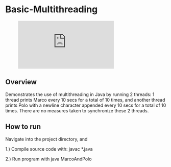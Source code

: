 # Basic-Multithreading


<figure class="video_container">
  <iframe src="https://www.youtube.com/embed/3jxXWnuu82A" frameborder="0" allowfullscreen="true"> </iframe>
</figure>


## Overview
Demonstrates the use of multithreading in Java by running 2 threads: 1 thread prints Marco every 10 secs for a total of 10 times, and another thread prints Polo with a newline character appended every 10 secs for a total of 10 times. There are no measures taken to synchronize these 2 threads.

## How to run

Navigate into the project directory, and 

1.) Compile source code with: javac *.java 

2.) Run program with java MarcoAndPolo


